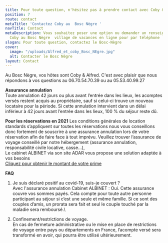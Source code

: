 ```yaml
---
title: Pour toute question, n'hésitez pas à prendre contact avec Coby & Alfred
position: 7
route: contact
metaTitle: 'Contactez Coby au  Bosc Nègre '
navTitle: Contact
metaDescription: Vous souhaitez poser une option ou demander un renseignement ? Contactez
  Coby au Bosc Nègre  village de vacances en ligne pour par téléphone
slogan: Pour toute question, contactez le Bosc-Nègre
cover:
  image: "/uploads/Alfred_et_coby_Bosc_NEgre.jpg"
  alt: Contacter le Bosc Nègre
layout: Contact
---
```


Au Bosc Nègre, vos hôtes sont Coby & Alfred. C'est avec plaisir que nous répondons à vos questions au 06.70.54.70.39 ou au 05.53.40.99.27 



**Assurance annulation** \
Toute annulation 42 jours ou plus avant l’entrée dans les lieux, les acomptes versés restent acquis au propriétaire, sauf si celui-ci trouve un nouveau locataire pour la période. Si cette annulation intervient dans un délai inférieur à 42 jours avant l’entrée dans les lieux, 100 % du séjour reste dû. 

**Pour les réservations en 2021**
Les conditions générales de location standards s’appliquent sur toutes les réservations nous vous conseillons donc fortement de souscrire à une assurance annulation lors de votre réservation afin de faire face à tout imprévu.
Veuillez trouver l’assurance de voyage conseillé par notre hébergement (assurance annulation, responsabilité civile locative, casse...),\
Le cabinet ALBINET via son site ADAR vous propose une solution adaptée à vos besoins\
[Cliquez pour obtenir le montant de votre prime](http://www.aduciel.fr/Particuliers/Vacances/adar-assurance-annulation-partenaires.aspx?id=641500)

**FAQ**  

1. Je suis déclaré positif au covid-19, suis-je couvert ?\
Avec l'assurance annulation Cabinet ALBINET : Oui. Cette assurance couvre vos sommes payés. Cela compte pour toute autre personne participant au séjour si c’est une seule et même famille. Si ce sont des couples d’amis, un prorata sera fait et seul le couple touché par la maladie sera remboursé.\

2. Confinement/restrictions de voyage. \
En cas de fermeture administrative ou le mise en place de restrictions de voyage entre pays ou départements en France, l’acompte versé sera transformé en avoir, qui pourra être utilisé ultérieurement.






